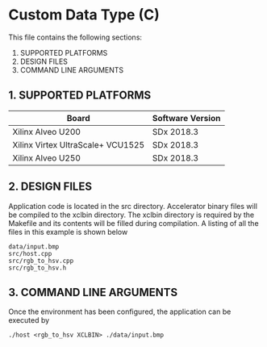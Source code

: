 Custom Data Type (C)
======================

This file contains the following sections:

1. SUPPORTED PLATFORMS
2. DESIGN FILES
3. COMMAND LINE ARGUMENTS


## 1. SUPPORTED PLATFORMS
Board | Software Version
------|-----------------
Xilinx Alveo U200|SDx 2018.3
Xilinx Virtex UltraScale+ VCU1525|SDx 2018.3
Xilinx Alveo U250|SDx 2018.3


## 2. DESIGN FILES
Application code is located in the src directory. Accelerator binary files will be compiled to the xclbin directory. The xclbin directory is required by the Makefile and its contents will be filled during compilation. A listing of all the files in this example is shown below

```
data/input.bmp
src/host.cpp
src/rgb_to_hsv.cpp
src/rgb_to_hsv.h
```

## 3. COMMAND LINE ARGUMENTS
Once the environment has been configured, the application can be executed by
```
./host <rgb_to_hsv XCLBIN> ./data/input.bmp
```

